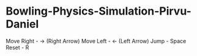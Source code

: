 # Bowling-Physics-Simulation-Pirvu-Daniel

Move Right -  -> (Right Arrow)
Move Left  -  <- (Left Arrow)
Jump       - Space
Reset      - R
